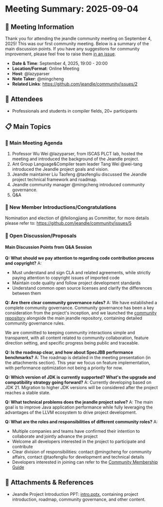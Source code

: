 # Meeting Summary: 2025-09-04

## 📅 Meeting Information

Thank you for attending the jeandle community meeting on September 4, 2025! This was our first community meeting. Below is a summary of the main discussion points. If you have any suggestions for community improvement, please feel free to raise them [in an issue](https://github.com/jeandle/community/issues).

- **Date & Time**: September 4, 2025, 19:00 - 20:00
- **Location/Format**: Online Meeting
- **Host**: @lazyparser
- **Note Taker**: @mingcheng
- **Related Links**: https://github.com/jeandle/community/issues/2

## 👥 Attendees

- Professionals and students in compiler fields, 20+ participants

## 📋 Main Topics

### 🚀 Main Meeting Agenda
1. Professor Wu Wei @lazyparser, from ISCAS PLCT lab, hosted the meeting and introduced the background of the Jeandle project.
2. Ant Group Language&Compiler team leader Tang Wei @wei-tang introduced the Jeandle project goals and vision.
3. Jeandle maintainer Liu Taofeng @taofengliu discussed the Jeandle project technical framework and roadmap.
4. Jeandle community manager @mingcheng introduced community governance.
5. Q&A

### 🎊 New Member Introductions/Congratulations

Nomination and election of @feilongjiang as Committer, for more details please refer to: https://github.com/jeandle/community/issues/5

### 💬 Open Discussion/Proposals

  #### Main Discussion Points from Q&A Session

  **Q: What should we pay attention to regarding code contribution process and copyright?**
  A:
  - Must understand and sign CLA and related agreements, while strictly paying attention to copyright issues of imported code
  - Maintain code quality and follow project development standards
  - Understand common open source licenses and clarify the differences between them

  **Q: Are there clear community governance rules?**
  A: We have established a complete community governance. Community governance has been a key consideration from the project's inception, and we launched the [community repository](https://github.com/jeandle/community) alongside the main jeandle repository, containing detailed community governance rules.

  We are committed to keeping community interactions simple and transparent, with all content related to community collaboration, feature direction setting, and specific progress being public and traceable.

  **Q: Is the roadmap clear, and how about SpecJBB performance benchmarks?**
  A: The roadmap is detailed in the meeting presentation (in the attachments section). This year we focus on feature implementation, with performance optimization not being a priority for now.

  **Q: Which version of JDK is currently supported? What's the upgrade and compatibility strategy going forward?**
  A: Currently developing based on JDK 21. Migration to higher JDK versions will be considered after the project reaches a stable state.

  **Q: What technical problems does the jeandle project solve?**
  A: The main goal is to improve Java application performance while fully leveraging the advantages of the LLVM ecosystem to drive project development.

  **Q: What are the roles and responsibilities of different community roles?**
  A:
  - Multiple companies and teams have confirmed their intention to collaborate and jointly advance the project
  - Welcome all developers interested in the project to participate and contribute
  - Clear division of responsibilities: contact @mingcheng for community affairs, contact @taofengliu for development and technical details
  - Developers interested in joining can refer to the [Community Membership Guide](https://github.com/jeandle/community/blob/main/COMMUNITY_MEMBERSHIP.md)

## 📎 Attachments & References

- Jeandle Project Introduction PPT: [intro.pptx](./intro.pptx), containing project introduction, roadmap, community governance, and other content.


